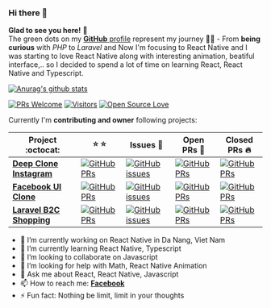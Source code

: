 ### Hi there 👋
**Glad to see you here!** :star_struck: <br> The green dots on my [**GitHub** profile](https://github.com/iamvucms?tab=repositories) represent my journey :running_man: - From **being curious** with *PHP* to *Laravel* and Now I'm focusing to React Native and I was starting to love React Native along with interesting animation, beatiful interface,.. so I decided to spend a lot of time on learning React, React Native and Typescript. 

[![Anurag's github stats](https://github-readme-stats.vercel.app/api?username=iamvucms&show_icons=true&theme=tokyonight)](https://github.com/anuraghazra/github-readme-stats)

[![PRs Welcome](https://img.shields.io/badge/PRs-welcome-brightgreen.svg?style=flat&logo=github)](https://github.com/iamvucms) [![Visitors](https://visitor-badge.glitch.me/badge?page_id=iamvucms.visitor-badge)](https://github.com/iamvucms) [![Open Source Love](https://badges.frapsoft.com/os/v2/open-source.svg?v=103)](https://github.com/iamvucms)

Currently I'm **contributing and owner** following projects:

|      Project :octocat:   |    :star: :star:   |     Issues :bug:   | Open PRs :bell:  | Closed PRs :fire:  |
|-------------|----------|---------|---|---|
| [**Deep Clone Instagram**](https://github.com/iamvucms/react-native-instagram-clone) | [![GitHub PRs](https://img.shields.io/github/stars/iamvucms/react-native-instagram-clone?style=flat&logo=github)](https://github.com/iamvucms/react-native-instagram-clone) | [![GitHub issues](https://img.shields.io/github/issues/iamvucms/react-native-instagram-clone?color=green&logo=github&style=flat)](https://github.com/iamvucms/react-native-instagram-clone/issues) | [![GitHub PRs](https://img.shields.io/github/issues-pr/iamvucms/react-native-instagram-clone?style=flat&logo=github)](https://github.com/iamvucms/react-native-instagram-clone/pulls)  | [![GitHub PRs](https://img.shields.io/github/issues-pr-closed/iamvucms/react-native-instagram-clone?style=flat&color=critical&logo=github)](https://github.com/iamvucms/react-native-instagram-clone/pulls?q=is%3Apr+is%3Aclosed)  |
| [**Facebook UI Clone**](https://github.com/iamvucms/react-native-facebook-clone/) | [![GitHub PRs](https://img.shields.io/github/stars/iamvucms/react-native-facebook-clone?style=flat&logo=github)](https://github.com/iamvucms/react-native-facebook-clone) | [![GitHub issues](https://img.shields.io/github/issues/iamvucms/react-native-facebook-clone?color=green&logo=github&style=flat)](https://github.com/iamvucms/react-native-facebook-clone/issues) | [![GitHub PRs](https://img.shields.io/github/issues-pr/iamvucms/react-native-facebook-clone?style=flat&logo=github)](https://github.com/iamvucms/react-native-facebook-clone/pulls)  | [![GitHub PRs](https://img.shields.io/github/issues-pr-closed/iamvucms/react-native-facebook-clone?style=flat&color=critical&logo=github)](https://github.com/iamvucms/react-native-facebook-clone/pulls?q=is%3Apr+is%3Aclosed)   |
| [**Laravel B2C Shopping**](https://github.com/iamvucms/rozy/) | [![GitHub PRs](https://img.shields.io/github/stars/iamvucms/rozy?style=flat&logo=github)](https://github.com/iamvucms/rozy/) | [![GitHub issues](https://img.shields.io/github/issues/iamvucms/rozy?color=green&logo=github&style=flat)](https://github.com/iamvucms/rozy/issues) | [![GitHub PRs](https://img.shields.io/github/issues-pr/iamvucms/rozy?style=flat&logo=github)](https://github.com/iamvucms/rozy/pulls)  | [![GitHub PRs](https://img.shields.io/github/issues-pr-closed/iamvucms/rozy?style=flat&color=critical&logo=github)](https://github.com/iamvucms/rozy/pulls?q=is%3Apr+is%3Aclosed)   |

<!-- <sup>**[Click here](https://github.com/iamvucms/jobtweets/blob/master/PROJECTS.md)** *to view my other projects.</sup>* -->

- 🔭 I’m currently working on React Native in Da Nang, Viet Nam
- 🌱 I’m currently learning React Native, Typescript
- 👯 I’m looking to collaborate on Javascript
- 🤔 I’m looking for help with Math, React Native Animation
- 💬 Ask me about React, React Native, Javascript
- 📫 How to reach me: [**Facebook**](https://www.facebook.com/DevV.systems)
- ⚡ Fun fact: Nothing be limit, limit in your thoughts
<!-- - 😄 Pronouns: ... -->
<!--
**iamvucms/iamvucms** is a ✨ _special_ ✨ repository because its `README.md` (this file) appears on your GitHub profile.

Here are some ideas to get you started:

- 🔭 I’m currently working on ...
- 🌱 I’m currently learning ...
- 👯 I’m looking to collaborate on ...
- 🤔 I’m looking for help with ...
- 💬 Ask me about ...
- 📫 How to reach me: ...
- 😄 Pronouns: ...
- ⚡ Fun fact: ...
-->
